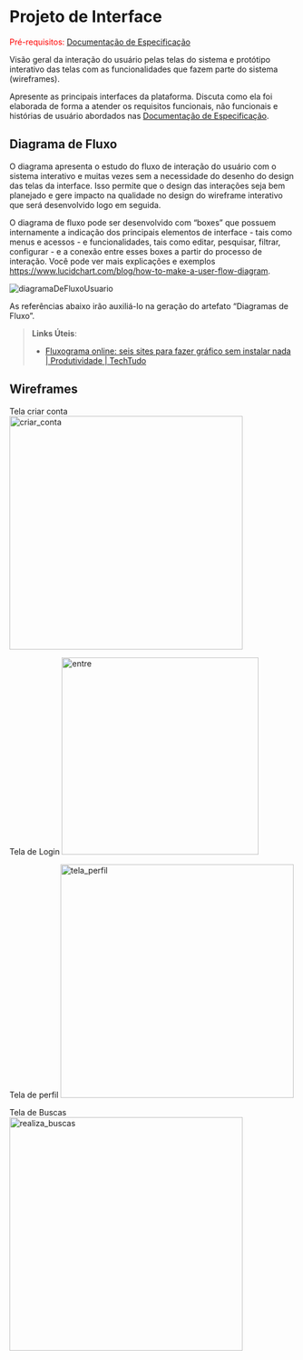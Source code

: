 
# Projeto de Interface

<span style="color:red">Pré-requisitos: <a href="2-Especificação do Projeto.md"> Documentação de Especificação</a></span>

Visão geral da interação do usuário pelas telas do sistema e protótipo interativo das telas com as funcionalidades que fazem parte do sistema (wireframes).

 Apresente as principais interfaces da plataforma. Discuta como ela foi elaborada de forma a atender os requisitos funcionais, não funcionais e histórias de usuário abordados nas <a href="2-Especificação do Projeto.md"> Documentação de Especificação</a>.

## Diagrama de Fluxo

O diagrama apresenta o estudo do fluxo de interação do usuário com o sistema interativo e  muitas vezes sem a necessidade do desenho do design das telas da interface. Isso permite que o design das interações seja bem planejado e gere impacto na qualidade no design do wireframe interativo que será desenvolvido logo em seguida.

O diagrama de fluxo pode ser desenvolvido com “boxes” que possuem internamente a indicação dos principais elementos de interface - tais como menus e acessos - e funcionalidades, tais como editar, pesquisar, filtrar, configurar - e a conexão entre esses boxes a partir do processo de interação. Você pode ver mais explicações e exemplos https://www.lucidchart.com/blog/how-to-make-a-user-flow-diagram.

![diagramaDeFluxoUsuario](https://user-images.githubusercontent.com/70844369/229928655-145488d3-b0ee-4f1c-b8e3-d58421674fd0.png)

As referências abaixo irão auxiliá-lo na geração do artefato “Diagramas de Fluxo”.

> **Links Úteis**:
> - [Fluxograma online: seis sites para fazer gráfico sem instalar nada | Produtividade | TechTudo](https://www.techtudo.com.br/listas/2019/03/fluxograma-online-seis-sites-para-fazer-grafico-sem-instalar-nada.ghtml)

## Wireframes

Tela criar conta
<img width="411" alt="criar_conta" src="https://user-images.githubusercontent.com/114538688/230769926-547c0156-30ee-447b-aba3-3b337281552e.png">

Tela de Login
<img width="347" alt="entre" src="https://user-images.githubusercontent.com/114538688/230770328-5d4b12c2-727e-403b-9e87-d40e86d2fd14.png">

Tela de perfil
<img width="411" alt="tela_perfil" src="https://user-images.githubusercontent.com/114538688/230769941-d5109d30-a6b7-43d1-bbbd-1693c8576a1a.png">

Tela de Buscas
<img width="411" alt="realiza_buscas" src="https://user-images.githubusercontent.com/114538688/230769959-221e02b5-b6fa-4d02-ab3e-804b6c4d90e6.png">


